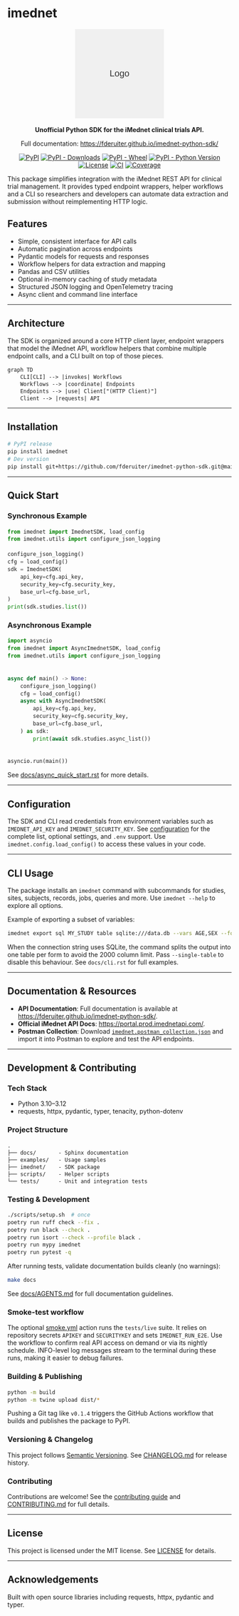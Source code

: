 # imednet

<div align="center">
  <img src="docs/_static/logo.png" alt="imednet logo" width="200" height="200">
</div>

<div align="center">


**Unofficial Python SDK for the iMednet clinical trials API.**

Full documentation: <https://fderuiter.github.io/imednet-python-sdk/>

</div>

<div align="center">

[![PyPI](https://img.shields.io/pypi/v/imednet.svg)](https://pypi.org/project/imednet/)
[![PyPI - Downloads](https://img.shields.io/pypi/dm/imednet.svg)](https://pypi.org/project/imednet/)
[![PyPI - Wheel](https://img.shields.io/pypi/wheel/imednet.svg)](https://pypi.org/project/imednet/)
[![PyPI - Python Version](https://img.shields.io/pypi/pyversions/imednet.svg)](https://pypi.org/project/imednet/)
[![License](https://img.shields.io/pypi/l/imednet.svg)](LICENSE)
[![CI](https://img.shields.io/github/actions/workflow/status/fderuiter/imednet-python-sdk/ci.yml?branch=main)](https://github.com/fderuiter/imednet-python-sdk/actions/workflows/ci.yml)
[![Coverage](https://img.shields.io/badge/coverage-90%25-brightgreen)](https://github.com/fderuiter/imednet-python-sdk)

</div>

This package simplifies integration with the iMednet REST API for clinical trial
management. It provides typed endpoint wrappers, helper workflows and a CLI so
researchers and developers can automate data extraction and submission without
reimplementing HTTP logic.

## Features

- Simple, consistent interface for API calls
- Automatic pagination across endpoints
- Pydantic models for requests and responses
- Workflow helpers for data extraction and mapping
- Pandas and CSV utilities
- Optional in-memory caching of study metadata
- Structured JSON logging and OpenTelemetry tracing
- Async client and command line interface

---

## Architecture

The SDK is organized around a core HTTP client layer, endpoint wrappers that model
the iMednet API, workflow helpers that combine multiple endpoint calls, and a CLI
built on top of those pieces.

```mermaid
graph TD
    CLI[CLI] --> |invokes| Workflows
    Workflows --> |coordinate| Endpoints
    Endpoints --> |use| Client["(HTTP Client)"]
    Client --> |requests| API
```

---

## Installation

```bash
# PyPI release
pip install imednet
# Dev version
pip install git+https://github.com/fderuiter/imednet-python-sdk.git@main
```

---

## Quick Start

### Synchronous Example

```python
from imednet import ImednetSDK, load_config
from imednet.utils import configure_json_logging

configure_json_logging()
cfg = load_config()
sdk = ImednetSDK(
    api_key=cfg.api_key,
    security_key=cfg.security_key,
    base_url=cfg.base_url,
)
print(sdk.studies.list())
```

### Asynchronous Example

```python
import asyncio
from imednet import AsyncImednetSDK, load_config
from imednet.utils import configure_json_logging


async def main() -> None:
    configure_json_logging()
    cfg = load_config()
    async with AsyncImednetSDK(
        api_key=cfg.api_key,
        security_key=cfg.security_key,
        base_url=cfg.base_url,
    ) as sdk:
        print(await sdk.studies.async_list())


asyncio.run(main())
```

See [docs/async_quick_start.rst](docs/async_quick_start.rst) for more details.

---

## Configuration

The SDK and CLI read credentials from environment variables such as
`IMEDNET_API_KEY` and `IMEDNET_SECURITY_KEY`. See
[configuration](docs/configuration.rst) for the complete list, optional
settings, and `.env` support. Use `imednet.config.load_config()` to access these
values in your code.

---

## CLI Usage

The package installs an `imednet` command with subcommands for studies, sites,
subjects, records, jobs, queries and more. Use `imednet --help` to explore all
options.

Example of exporting a subset of variables:

```bash
imednet export sql MY_STUDY table sqlite:///data.db --vars AGE,SEX --forms 10,20
```

When the connection string uses SQLite, the command splits the output into one
table per form to avoid the 2000 column limit. Pass ``--single-table`` to
disable this behaviour. See ``docs/cli.rst`` for full examples.

---

## Documentation & Resources

- **API Documentation**: Full documentation is available at
  <https://fderuiter.github.io/imednet-python-sdk/>.
- **Official iMednet API Docs**: <https://portal.prod.imednetapi.com/>.
- **Postman Collection**: Download
  [`imednet.postman_collection.json`](imednet.postman_collection.json) and import it
  into Postman to explore and test the API endpoints.

---

## Development & Contributing

### Tech Stack

- Python 3.10–3.12
- requests, httpx, pydantic, typer, tenacity, python-dotenv

### Project Structure

```
.
├── docs/       - Sphinx documentation
├── examples/   - Usage samples
├── imednet/    - SDK package
├── scripts/    - Helper scripts
└── tests/      - Unit and integration tests
```

### Testing & Development

```bash
./scripts/setup.sh  # once
poetry run ruff check --fix .
poetry run black --check .
poetry run isort --check --profile black .
poetry run mypy imednet
poetry run pytest -q
```

After running tests, validate documentation builds cleanly (no warnings):

```bash
make docs
```

See [docs/AGENTS.md](docs/AGENTS.md) for full documentation guidelines.

### Smoke-test workflow

The optional [smoke.yml](.github/workflows/smoke.yml) action runs the `tests/live` suite.
It relies on repository secrets `APIKEY` and `SECURITYKEY` and sets `IMEDNET_RUN_E2E`.
Use the workflow to confirm real API access on demand or via its nightly schedule.
INFO-level log messages stream to the terminal during these runs, making it easier to
debug failures.

### Building & Publishing

```bash
python -m build
python -m twine upload dist/*
```

Pushing a Git tag like `v0.1.4` triggers the GitHub Actions workflow that builds
and publishes the package to PyPI.

### Versioning & Changelog

This project follows [Semantic Versioning](https://semver.org). See
[CHANGELOG.md](CHANGELOG.md) for release history.

### Contributing

Contributions are welcome! See the
[contributing guide](docs/contributing.rst) and
[CONTRIBUTING.md](CONTRIBUTING.md) for full details.

---

## License

This project is licensed under the MIT license. See [LICENSE](LICENSE) for
details.

---

## Acknowledgements

Built with open source libraries including requests, httpx, pydantic and typer.

